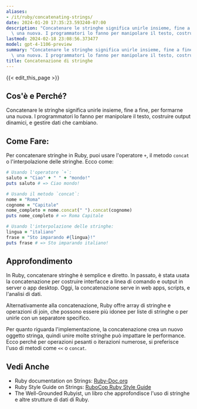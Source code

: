 ```yaml
---
aliases:
- /it/ruby/concatenating-strings/
date: 2024-01-20 17:35:23.593240-07:00
description: "Concatenare le stringhe significa unirle insieme, fine a fine, per formarne\
  \ una nuova. I programmatori lo fanno per manipolare il testo, costruire output\u2026"
lastmod: 2024-02-18 23:08:56.373477
model: gpt-4-1106-preview
summary: "Concatenare le stringhe significa unirle insieme, fine a fine, per formarne\
  \ una nuova. I programmatori lo fanno per manipolare il testo, costruire output\u2026"
title: Concatenazione di stringhe
---
```


{{< edit_this_page >}}

## Cos'è e Perché?
Concatenare le stringhe significa unirle insieme, fine a fine, per formarne una nuova. I programmatori lo fanno per manipolare il testo, costruire output dinamici, e gestire dati che cambiano.

## Come Fare:
Per concatenare stringhe in Ruby, puoi usare l'operatore `+`, il metodo `concat` o l'interpolazione delle stringhe. Ecco come:

```ruby
# Usando l'operatore `+`:
saluto = "Ciao" + " " + "mondo!"
puts saluto # => Ciao mondo!

# Usando il metodo `concat`:
nome = "Roma"
cognome = "Capitale"
nome_completo = nome.concat(" ").concat(cognome)
puts nome_completo # => Roma Capitale

# Usando l'interpolazione delle stringhe:
lingua = "italiano"
frase = "Sto imparando #{lingua}!"
puts frase # => Sto imparando italiano!
```

## Approfondimento
In Ruby, concatenare stringhe è semplice e diretto. In passato, è stata usata la concatenazione per costruire interfacce a linea di comando e output in server o app desktop. Oggi, la concatenazione serve in web apps, scripts, e l'analisi di dati.

Alternativamente alla concatenazione, Ruby offre array di stringhe e operazioni di join, che possono essere più idonee per liste di stringhe o per unirle con un separatore specifico.

Per quanto riguarda l'implementazione, la concatenazione crea un nuovo oggetto stringa, quindi unire molte stringhe può impattare le performance. Ecco perché per operazioni pesanti o iterazioni numerose, si preferisce l'uso di metodi come `<<` o `concat`.

## Vedi Anche
- Ruby documentation on Strings: [Ruby-Doc.org](https://ruby-doc.org/core/String.html)
- Ruby Style Guide on Strings: [RuboCop Ruby Style Guide](https://rubystyle.guide/#strings)
- The Well-Grounded Rubyist, un libro che approfondisce l'uso di stringhe e altre strutture di dati di Ruby.
